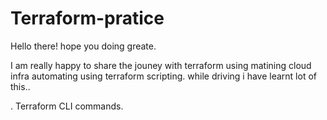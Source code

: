 # Terraform-pratice

Hello there! hope you doing greate. 

I am really happy to share the jouney with terraform using matining cloud infra automating using terraform scripting. while driving i have learnt lot of this..

. Terraform CLI commands.
